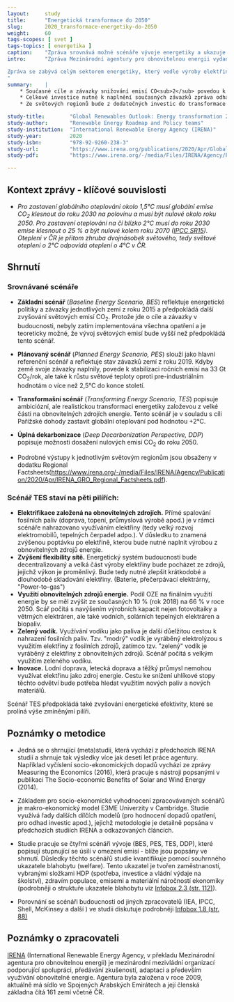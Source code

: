 ```yaml
---
layout:     study
title:      "Energetická transformace do 2050"
slug:       2020_transformace-energetiky-do-2050
weight:     60
tags-scopes: [ svet ]
tags-topics: [ energetika ]
caption:    "Zpráva srovnává možné scénáře vývoje energetiky a ukazuje náklady a dopady transformačního scénáře."
intro:      "Zpráva Mezinárodní agentury pro obnovitelnou energii vydaná v dubnu 2020 je shrnutím předchozích zpráv agentury a dílčích studií. Podrobně zkoumá možný scénář transformace energetiky do roku 2050 a srovnává jej s jinými scénáři budoucího vývoje a vyčísluje očekávané náklady a dopady scénářů na HDP, zaměstnanost a další socioekonomické ukazatele na úrovni světových regionů. 

Zpráva se zabývá celým sektorem energetiky, který vedle výroby elektřiny zahrnuje také dopravu, topení a další spalování fosilních paliv při průmyslové výrobě. 
"
summary:    |
    * Současné cíle a závazky snižování emisí CO<sub>2</sub> povedou k zastavení růstu ročních emisí na hodnotě okolo 33 Gt/rok. Pro naplnění Pařížské dohohy a zastavení nárůstu světové teploty okolo 2°C je potřeba světové emise do roku 2050 snížit na 10 Gt/rok. Takového snížení emisí dosahuje *Transformační scénář*, který je založený na elektrifikaci, obnovitelný zdrojích energie, zvyšování flexibility sítě a využití elektřiny k výrobě vodíku.
    * Celkové investice nutné k naplnění současných závazků zpráva odhaduje na 95 biliónů USD. Oproti tomu investice do Transformačního scénáře zpráva odhaduje na 110 biliónů USD a celkové investice nutné k úplné dekarbonizaci energetiky do roku 2050 na 130 biliónů USD. Socio-ekonomické modelování ukazuje, že transformační scénář povede k vyššímů světovému HDP a vyšší zaměstnanosti.   
    * Ze světových regionů bude z dodatečných investic do transformace energetiky profitovat nejvíce Evropská unie, následována Severní Amerikou. Na region EU připadne 5 ze 6 nově vzniklých pracovních míst a více jak 50% očekávavého nárůstu HDP. Podrobné výstupy k jednotlivým světovým regionům jsou obsaženy v dodatku. 

study-title:        "Global Renewables Outlook: Energy transformation 2050"
study-author:       "Renewable Energy Roadmap and Policy teams"
study-institution:  "International Renewable Energy Agency (IRENA)"
study-year:         2020
study-isbn:         "978-92-9260-238-3"
study-url:          "https://www.irena.org/publications/2020/Apr/Global-Renewables-Outlook-2020"
study-pdf:          "https://www.irena.org/-/media/Files/IRENA/Agency/Publication/2020/Apr/IRENA_Global_Renewables_Outlook_2020.pdf"

---
```

## Kontext zprávy - klíčové souvislosti

* *Pro zastavení globálního oteplování okolo 1,5°C musí globální emise CO<sub>2</sub> klesnout do roku 2030 na polovinu a musí být nulové okolo roku 2050. Pro zastavení oteplování na či blízko 2°C musí do roku 2030 emise klesnout o 25 % a být nulové kolem roku 2070 ([IPCC SR15](https://www.ipcc.ch/sr15/chapter/chapter-2/)). Oteplení v ČR je přitom zhruba dvojnásobek světového, tedy světové oteplení o 2°C odpovídá oteplení o 4°C v ČR.*

## Shrnutí

### Srovnávané scénáře

* **Základní scénář** (*Baseline Energy Scenario, BES*) reflektuje energetické politiky a závazky jednotlivých zemí z roku 2015 a předpokládá další zvyšování světových emisí CO<sub>2</sub>. Protože jde o cíle a závazky v budoucnosti, nebyly zatím implementována všechna opatření a je teoreticky možné, že vývoj světových emisí bude vyšší než předpokládá tento scénář.

* **Plánovaný scénář** (*Planned Energy Scenario, PES*) slouží jako hlavní referenční scénář a reflektuje stav závazků zemí z roku 2019. Kdyby země svoje závazky naplnily, povede k stabilizaci ročních emisí na 33 Gt CO<sub>2</sub>/rok, ale také k růstu světové teploty oproti pre-industriálním hodnotám o více  než 2,5°C do konce století.

* **Transformašní scénář** (*Transforming Energy Scenario, TES*) popisuje ambiciózní, ale realistickou transformaci energetiky založevou z velké části na obnovitelných zdrojích energie. Tento scénář je v souladu s cíli Pařížské dohody zastavit globální oteplování pod hodnotou +2°C.

* **Úplná dekarbonizace** (*Deep Decarbonization Perspective, DDP*) popisuje možnosti dosažení nulových emisí CO<sub>2</sub> do roku 2050. 

* Podrobné výstupy k jednotlivým světovým regionům jsou obsaženy v dodatku Regional Factsheets(https://www.irena.org/-/media/Files/IRENA/Agency/Publication/2020/Apr/IRENA_GRO_Regional_Factsheets.pdf). 




### Scénář TES staví na pěti pilířích:

  * **Elektrifikace založená na obnovitelných zdrojích.** Přímé spalování fosilních paliv (doprava, topení, průmyslová výrobě apod.) je v rámci scénáře nahrazovano využíváním elektřiny (tedy velký rozvoj elektromobilů, tepelných čerpadel adpo.). V důsledku to znamená zvýšenou poptávku po elektřině, kterou bude nutné naplnit výrobou z obnovitelných zdrojů energie.  
  * **Zvýšení flexibility sítě.** Energetický systém budoucnosti bude decentralizovaný a velká část výroby elektřiny bude pocházet ze zdrojů, jejichž výkon je proměnlivý. Bude tedy nutné zlepšit krátkodobé a dlouhodobé skladování elektřiny. (Baterie, přečerpávací elektrárny, "Power-to-gas")
  * **Využití obnovitelných zdrojů energie.** Podíl OZE na finálním využití energie by se měl zvýšit ze současných 10 % (rok 2018) na 66 % v roce 2050. Scář počítá s navýšením výrobních kapacit nejen fotovoltaiky a větrných elektráren, ale také vodních, solárních tepelných elektráren a biopaliv. 
  * **Zelený vodík.** Využívání vodíku jako paliva je další důelžitou cestou k nahrazení fosilních paliv. Tzv. "modrý" vodík je vyráběný elektrolýzou s využitím elektřiny z fosilních zdrojů, zatímco tzv. "zelený" vodík je vyráběný z elektřiny z obnovitelných zdrojů. Scénář počítá s velkým využitím zeleného vodíku.   
  * **Inovace.** Lodní doprava, letecká doprava a těžký průmysl nemohou využívat elektřinu jako zdroj energie. Cestu ke snížení uhlíkové stopy těchto odvětví bude potřeba hledat využitím nových paliv a nových materiálů.  

Scénář TES předpokládá také zvyšování energetické efektivity, které se prolíná výše zmíněnými pilíři.  




## Poznámky o metodice

* Jedná se o shrnující (meta)studii, která vychází z předchozích IRENA studií a shrnuje tak výsledky více jak deseti let práce agentury. Například vyčíslení socio-ekonomických dopadů vychází ze zprávy Measuring the Economics (2016), která pracuje s nástroji popsanými v publikaci The Socio-economic Benefits of Solar and Wind Energy (2014).

* Základem pro socio-ekonomické vyhodnocení zpracovávaných scénářů je makro-ekonomický model E3ME Univerzity v Cambridge. Studie využívá řady dalších dílčích modelů (pro hodnocení dopadů opatření, pro odhad investic apod.), jejichž metodologie je detailně popsána v předchozích studiích IRENA a odkazovaných článcích.

* Studie pracuje se čtyřmi scénáři vývoje (BES, PES, TES, DDP), které popisují stupnující se úsilí v omezení emisí - blíže jsou popsány ve shrnutí. Důsledky těchto scénářů studie kvantifikuje pomocí souhrnného ukazatele blahobytu (welfare). Tento ukazatel je tvořen zaměstnaností, vybranými složkami HDP (spotřeba, investice a vládní výdaje na školství), zdravím populace, emisemi a materiální náročností ekonomiky (podrobněji o struktuře ukazatele blahobytu viz [Infobox 2.3 (str. 112)](https://www.irena.org/-/media/Files/IRENA/Agency/Publication/2020/Apr/IRENA_Global_Renewables_Outlook_2020.pdf#page=112)).

* Porovnání se scénáři budoucnosti od jiných zpracovatelů (IEA, IPCC, Shell, McKinsey a další ) ve studii diskutuje podrobněji [Infobox 1.8 (str. 88)](https://www.irena.org/-/media/Files/IRENA/Agency/Publication/2020/Apr/IRENA_Global_Renewables_Outlook_2020.pdf#page=88)

## Poznámky o zpracovateli

[IRENA](https://www.irena.org/) (International Renewable Energy Agency, v překladu Mezinárodní agentura pro obnovitelnou energii) je mezinárodní mezivládní organizací podporující spolupráci, předávání zkušeností, adaptaci a především využívání obnovitelné energie. Agentura byla založena v roce 2009, aktuálně má sídlo ve Spojených Arabských Emirátech a její členská základna čítá 161 zemí včetně ČR.


